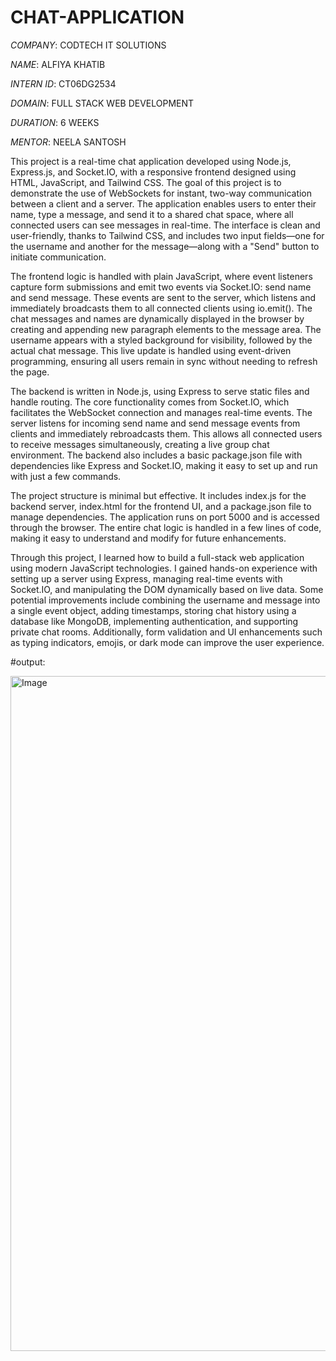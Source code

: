 # CHAT-APPLICATION

*COMPANY*: CODTECH IT SOLUTIONS

*NAME*: ALFIYA KHATIB

*INTERN ID*: CT06DG2534

*DOMAIN*: FULL STACK WEB DEVELOPMENT

*DURATION*: 6 WEEKS

*MENTOR*: NEELA SANTOSH

This project is a real-time chat application developed using Node.js, Express.js, and Socket.IO, with a responsive frontend designed using HTML, JavaScript, and Tailwind CSS. The goal of this project is to demonstrate the use of WebSockets for instant, two-way communication between a client and a server. The application enables users to enter their name, type a message, and send it to a shared chat space, where all connected users can see messages in real-time. The interface is clean and user-friendly, thanks to Tailwind CSS, and includes two input fields—one for the username and another for the message—along with a "Send" button to initiate communication.

The frontend logic is handled with plain JavaScript, where event listeners capture form submissions and emit two events via Socket.IO: send name and send message. These events are sent to the server, which listens and immediately broadcasts them to all connected clients using io.emit(). The chat messages and names are dynamically displayed in the browser by creating and appending new paragraph elements to the message area. The username appears with a styled background for visibility, followed by the actual chat message. This live update is handled using event-driven programming, ensuring all users remain in sync without needing to refresh the page.

The backend is written in Node.js, using Express to serve static files and handle routing. The core functionality comes from Socket.IO, which facilitates the WebSocket connection and manages real-time events. The server listens for incoming send name and send message events from clients and immediately rebroadcasts them. This allows all connected users to receive messages simultaneously, creating a live group chat environment. The backend also includes a basic package.json file with dependencies like Express and Socket.IO, making it easy to set up and run with just a few commands.

The project structure is minimal but effective. It includes index.js for the backend server, index.html for the frontend UI, and a package.json file to manage dependencies. The application runs on port 5000 and is accessed through the browser. The entire chat logic is handled in a few lines of code, making it easy to understand and modify for future enhancements.

Through this project, I learned how to build a full-stack web application using modern JavaScript technologies. I gained hands-on experience with setting up a server using Express, managing real-time events with Socket.IO, and manipulating the DOM dynamically based on live data. Some potential improvements include combining the username and message into a single event object, adding timestamps, storing chat history using a database like MongoDB, implementing authentication, and supporting private chat rooms. Additionally, form validation and UI enhancements such as typing indicators, emojis, or dark mode can improve the user experience.

#output:

<img width="1920" height="1080" alt="Image" src="https://github.com/user-attachments/assets/f0cc455d-635e-4f5e-bb82-8a5baa09dd34" />

